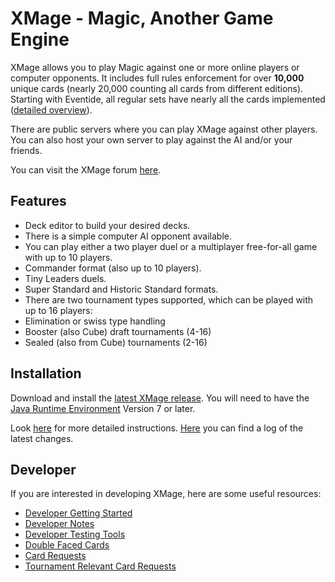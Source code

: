 # XMage - Magic, Another Game Engine

XMage allows you to play Magic against one or more online players or computer opponents. It includes full rules enforcement for over **10,000** unique cards (nearly 20,000 counting all cards from different editions). Starting with Eventide, all regular sets have nearly all the cards implemented ([detailed overview](http://ct-magefree.rhcloud.com/stats)).

There are public servers where you can play XMage against other players. You can also host your own server to play against the AI and/or your friends.

You can visit the XMage forum [here](http://www.slightlymagic.net/forum/viewforum.php?f=70).

## Features
* Deck editor to build your desired decks.
* There is a simple computer AI opponent available.
* You can play either a two player duel or a multiplayer free-for-all game with up to 10 players.
* Commander format (also up to 10 players).
* Tiny Leaders duels.
* Super Standard and Historic Standard formats.
* There are two tournament types supported, which can be played with up to 16 players:
* Elimination or swiss type handling
* Booster (also Cube) draft tournaments (4-16)
* Sealed (also from Cube) tournaments (2-16)

## Installation
Download and install the [latest XMage release](http://XMage.de).
You will need to have the [Java Runtime Environment](http://java.com/en/) Version 7 or later.

Look [here](http://www.slightlymagic.net/forum/viewtopic.php?f=70&t=13632) for more detailed instructions.
[Here](http://github.com/magefree/mage/wiki/Release-changes) you can find a log of the latest changes.

## Developer

If you are interested in developing XMage, here are some useful resources:
* [Developer Getting Started](http://github.com/magefree/mage/wiki/Developer-Getting-Started)
* [Developer Notes](http://github.com/magefree/mage/wiki/Developer-Notes)
* [Developer Testing Tools](http://github.com/magefree/mage/wiki/Developer-Testing-Tools)
* [Double Faced Cards](http://github.com/magefree/mage/wiki/Double-Faced-Cards)
* [Card Requests](http://www.slightlymagic.net/forum/viewtopic.php?f=70&t=4554)
* [Tournament Relevant Card Requests](http://www.slightlymagic.net/forum/viewtopic.php?f=70&t=14062)
